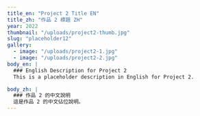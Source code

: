 ```yaml
---
title_en: "Project 2 Title EN"
title_zh: "作品 2 標題 ZH"
year: 2022
thumbnail: "/uploads/project2-thumb.jpg"
slug: "placeholder12"
gallery:
  - image: "/uploads/project2-1.jpg"
  - image: "/uploads/project2-2.jpg"
body_en: |
  ### English Description for Project 2
  This is a placeholder description in English for Project 2.

body_zh: |
  ### 作品 2 的中文說明
  這是作品 2 的中文佔位說明。
---
```

